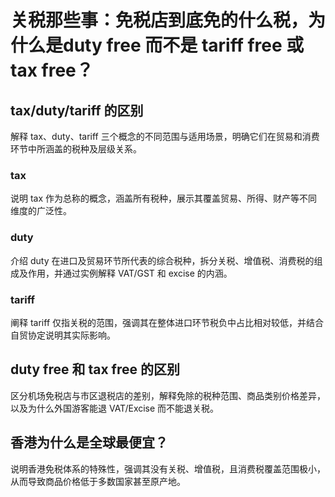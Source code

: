 # 关税那些事：免税店到底免的什么税，为什么是duty free 而不是 tariff free 或 tax free？

## tax/duty/tariff 的区别
<tag>解释 tax、duty、tariff 三个概念的不同范围与适用场景，明确它们在贸易和消费环节中所涵盖的税种及层级关系。</tag>

### tax
<tag>说明 tax 作为总称的概念，涵盖所有税种，展示其覆盖贸易、所得、财产等不同维度的广泛性。</tag>

### duty
<tag>介绍 duty 在进口及贸易环节所代表的综合税种，拆分关税、增值税、消费税的组成及作用，并通过实例解释 VAT/GST 和 excise 的内涵。</tag>

### tariff
<tag>阐释 tariff 仅指关税的范围，强调其在整体进口环节税负中占比相对较低，并结合自贸协定说明其实际影响。</tag>

## duty free 和 tax free 的区别
<tag>区分机场免税店与市区退税店的差别，解释免除的税种范围、商品类别价格差异，以及为什么外国游客能退 VAT/Excise 而不能退关税。</tag>

## 香港为什么是全球最便宜？
<tag>说明香港免税体系的特殊性，强调其没有关税、增值税，且消费税覆盖范围极小，从而导致商品价格低于多数国家甚至原产地。</tag>
